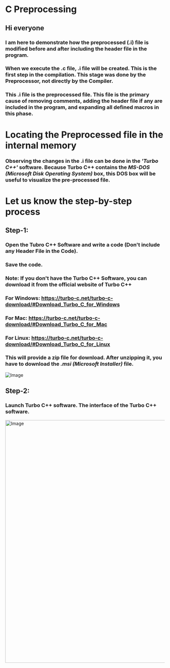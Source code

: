 # C Preprocessing
## Hi everyone 
### I am here to demonstrate how the preprocessed (.i) file is modified before and after including the header file in the program.
### When we execute the .c file, .i file will be created. This is the first step in the compilation. This stage was done by the Preprocessor, not directly by the Compiler.
### This .i file is the preprocessed file. This file is the primary cause of removing comments, adding the header file if any are included in the program, and expanding all defined macros in this phase.
# Locating the Preprocessed file in the internal memory
### Observing the changes in the .i file can be done in the _'Turbo C++'_ software. Because Turbo C++ contains the _MS-DOS (Microsoft Disk Operating System)_ box, this DOS box will be useful to visualize the pre-processed file.
# Let us know the step-by-step process
## Step-1: 
### Open the Tubro C++ Software and write a code (Don't include any Header File in the Code).
### Save the code.
### Note: If you don't have the Turbo C++ Software, you can download it from the official website of Turbo C++
### For Windows: https://turbo-c.net/turbo-c-download/#Download_Turbo_C_for_Windows
### For Mac: https://turbo-c.net/turbo-c-download/#Download_Turbo_C_for_Mac
### For Linux: https://turbo-c.net/turbo-c-download/#Download_Turbo_C_for_Linux
### This will provide a zip file for download. After unzipping it, you have to download the _.msi (Microsoft Installer)_ file.
![Image](https://github.com/user-attachments/assets/5ae9ce78-f7b2-4fec-8c90-afd2c2f1d724)
## Step-2:
### Launch Turbo C++ software. The interface of the Turbo C++ software.
<img width="1366" height="768" alt="Image" src="https://github.com/user-attachments/assets/e34466ab-9979-4b73-a349-83e758b2d58f" />

